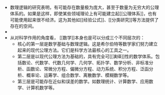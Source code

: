 - 数理逻辑的研究表明，有可能存在数量极为庞大，甚至于数量为无穷大的公理体系的。如果是这样，即使某些领域理论上有可能建立起[[公理体系]]，也有可能使用起来很不经济。这为其他如[[经验公式]]、[[分类研究]]等方法提供了存在的空间。
-
- 从对科学作用的角度看， [[数学]]本身也是可以分成三个不同层次的：
	- 核心的第一层是数学基础与数理逻辑。这是希尔伯特等数学家们努力建立起来的现代公理方法。它们是科学方法最核心的工具之一。
	- 第二层是以现代公理方法为基础的，具有完全可[[演绎]]性的数学体系。包括数论、代数学、代数几何学、几何学、拓扑学、数学分析、非标准分析、函数论、常微分方程、偏微分方程、动力系统、积分方程、泛函分析、概率论、运筹学、组合数学、离散数学、模糊数学等。
	- 第三层是可能存在近似和误差的数学。如数理统计、计算数学、应用数学、计算机数学等。